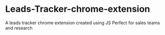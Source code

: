 # Leads-Tracker-chrome-extension
A leads tracker chrome extension created using JS
Perfect for sales teams and research
